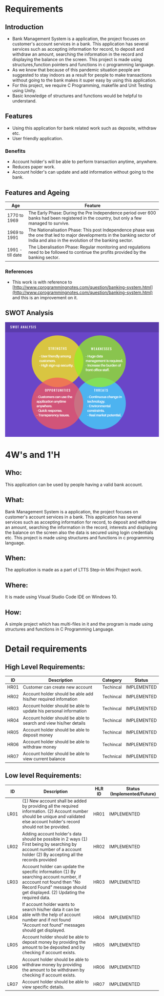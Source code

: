 # Requirements

## Introduction

 - Bank Management System is a application, the project focuses on customer's account services in a bank. This application has several services such as accepting information for record, to deposit and withdraw an amount, searching the information in the record and displaying the balance on the screen. This project is made using structures,function pointers and functions in c programming language.
 - As we know that because of this pandemic situation people are suggested to stay indoors as a result for people to make transactions without going to the bank makes it super easy by using this application.
 - For this project, we require C Programming, makefile and Unit Testing using Unity.
 - Basic knowledge of structures and functions would be helpful to understand.

 ## Features
 
 - Using this application for bank related work such as deposite, withdraw etc.
 - User friendly application.
 
### Benefits

 - Account holder's will be able to perform transaction anytime, anywhere.
 - Reduces paper work.
 - Account holder's can update and add information without going to the bank.

## Features and Ageing 
| Age | Feature |
| ----- | ----- | 
| 1770 to 1969  |  The Early Phase: During the Pre Independence period over 600 banks had been registered in the country, but only a few managed to survive.  | 
| 1969 to 1991 | The Nationalisation Phase: This post Independence phase was the one that led to major developments in the banking sector of India and also in the evolution of the banking sector. | 
| 1991 - till date | The Liberalisation Phase: Regular monitoring and regulations need to be followed to continue the profits provided by the banking sector.| 



### References 
 - This work is with reference to [http://www.cprogrammingnotes.com/question/banking-system.html](http://www.cprogrammingnotes.com/question/banking-system.html) and this is an improvement on it.

## SWOT Analysis
![SWOT ANALYIS](https://github.com/Shriya-265054/Stepin-MiniProject/blob/main/.github/workflows/swot.PNG)

 # 4W's and 1'H
## Who:  
This application can be used by people having a valid bank account.
## What:
Bank Management System is a application, the project focuses on customer's account services in a bank. This application has several services such as accepting information for record, to deposit and withdraw an amount, searching the information in the record, interests and displaying the balance on the screen also the data is secured using login credentials etc. This project is made using structures and functions in c programming language.
## When:
The application is made as a part of LTTS Step-in Mini Project work.
## Where:
It is made using Visual Studio Code IDE on Windows 10.
## How:
A simple project which has multi-files in it and the program is made using structures and functions in C Programming Language.

# Detail requirements
## High Level Requirements: 
| ID | Description | Category | Status | 
| ----- | ----- | ------- | ---------|
| HR01 | Customer can create new account | Techincal | IMPLEMENTED | 
| HR02 | Account holder should be able add his/her required infomation | Techincal |  IMPLEMENTED  |
| HR03 | Account holder should be able to update his personal information | Techincal |  IMPLEMENTED  |
| HR04 | Account holder should be able to search and view his/her details | Techincal |  IMPLEMENTED  |
| HR05 | Account holder should be able to deposit money | Techincal |  IMPLEMENTED  |
| HR06 | Account holder should be able to withdraw money | Techincal |  IMPLEMENTED  |
| HR07 | Account holder should be able to view current balance | Technical | IMPLEMENTED |

##  Low level Requirements:
 
| ID | Description | HLR ID | Status (Implemented/Future) |
| ------ | --------- | ------ | ----- |
| LR01 | (1) New account shall be added by providing all the required information.                                                                                                        (2) Account number should be unique and validated else account holder's record should not be provided. | HR01 |  IMPLEMENTED  |
| LR02 | Adding account holder's data should be possible in 2 ways (1) First being by searching by account number of a account holder (2) By accepting all the records provided | HR02 |  IMPLEMENTED |
| LR03 | Account holder can update the specific information (1) By searching account number, if acccount not found then "No Record Found" message should get displayed. (2) Updating the required data. | HR03 |  IMPLEMENTED  |
| LR04 | If account holder wants to search his/her data it can be able with the help of account number and if not found "Account not found" messages should get displayed. | HR04 |  IMPLEMENTED  |
| LR05 | Account holder should be able to deposit money by providing the amount to be deposited and by checking if account exists. | HR05 |  IMPLEMENTED  |
| LR06 | Account holder should be able to withdraw money by providing the amount to be withdrawn by checking if account exists. | HR06 |  IMPLEMENTED  |
| LR07 | Account holder should be able to view specific details.  | HR07 |  IMPLEMENTED  |
